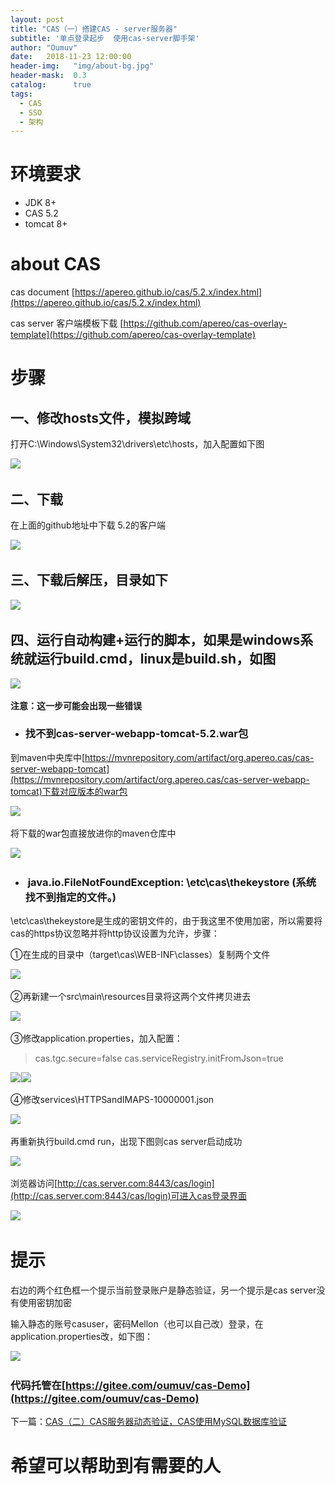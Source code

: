 ```yaml
---
layout: post
title: "CAS（一）搭建CAS - server服务器"
subtitle: '单点登录起步  使用cas-server脚手架'
author: "Oumuv"
date:   2018-11-23 12:00:00
header-img:   "img/about-bg.jpg"
header-mask:  0.3
catalog:      true
tags:
  - CAS
  - SSO
  - 架构
---
```


环境要求
====

*   JDK 8+
*   CAS 5.2
*   tomcat 8+

about CAS
=========

cas document [https://apereo.github.io/cas/5.2.x/index.html](https://apereo.github.io/cas/5.2.x/index.html)

cas server 客户端模板下载 [https://github.com/apereo/cas-overlay-template](https://github.com/apereo/cas-overlay-template)



步骤
==

一、修改hosts文件，模拟跨域
----------------

打开C:\\Windows\\System32\\drivers\\etc\\hosts，加入配置如下图

![](https://img-blog.csdn.net/20181025134545156?watermark/2/text/aHR0cHM6Ly9ibG9nLmNzZG4ubmV0L291bXV2/font/5a6L5L2T/fontsize/400/fill/I0JBQkFCMA==/dissolve/70)​

二、下载
----

在上面的github地址中下载 5.2的客户端

![](https://img-blog.csdn.net/20181025133152405?watermark/2/text/aHR0cHM6Ly9ibG9nLmNzZG4ubmV0L291bXV2/font/5a6L5L2T/fontsize/400/fill/I0JBQkFCMA==/dissolve/70)​

三、下载后解压，目录如下
------------

![](https://img-blog.csdn.net/20181025133545106?watermark/2/text/aHR0cHM6Ly9ibG9nLmNzZG4ubmV0L291bXV2/font/5a6L5L2T/fontsize/400/fill/I0JBQkFCMA==/dissolve/70)​

四、运行自动构建+运行的脚本，如果是windows系统就运行build.cmd，linux是build.sh，如图
---------------------------------------------------------

![](https://img-blog.csdn.net/20181025133853731?watermark/2/text/aHR0cHM6Ly9ibG9nLmNzZG4ubmV0L291bXV2/font/5a6L5L2T/fontsize/400/fill/I0JBQkFCMA==/dissolve/70)​

**注意：这一步可能会出现一些错误**

*   ### 找不到cas-server-webapp-tomcat-5.2.war包


到maven中央库中[https://mvnrepository.com/artifact/org.apereo.cas/cas-server-webapp-tomcat](https://mvnrepository.com/artifact/org.apereo.cas/cas-server-webapp-tomcat)下载对应版本的war包

![](https://img-blog.csdn.net/20181025140153897?watermark/2/text/aHR0cHM6Ly9ibG9nLmNzZG4ubmV0L291bXV2/font/5a6L5L2T/fontsize/400/fill/I0JBQkFCMA==/dissolve/70)​

将下载的war包直接放进你的maven仓库中

![](https://img-blog.csdn.net/20181025140321581?watermark/2/text/aHR0cHM6Ly9ibG9nLmNzZG4ubmV0L291bXV2/font/5a6L5L2T/fontsize/400/fill/I0JBQkFCMA==/dissolve/70)​

*   ###  java.io.FileNotFoundException: \\etc\\cas\\thekeystore (系统找不到指定的文件。)


\\etc\\cas\\thekeystore是生成的密钥文件的，由于我这里不使用加密，所以需要将cas的https协议忽略并将http协议设置为允许，步骤：

①在生成的目录中（target\\cas\\WEB-INF\\classes）复制两个文件

![](https://img-blog.csdn.net/20181025141417221?watermark/2/text/aHR0cHM6Ly9ibG9nLmNzZG4ubmV0L291bXV2/font/5a6L5L2T/fontsize/400/fill/I0JBQkFCMA==/dissolve/70)​

②再新建一个src\\main\\resources目录将这两个文件拷贝进去

![](https://img-blog.csdn.net/20181025142529487?watermark/2/text/aHR0cHM6Ly9ibG9nLmNzZG4ubmV0L291bXV2/font/5a6L5L2T/fontsize/400/fill/I0JBQkFCMA==/dissolve/70)![](data:image/gif;base64,R0lGODlhAQABAPABAP///wAAACH5BAEKAAAALAAAAAABAAEAAAICRAEAOw== "点击并拖拽以移动")​

③修改application.properties，加入配置：

> cas.tgc.secure=false
> cas.serviceRegistry.initFromJson=true

![](https://img-blog.csdn.net/20181025141801988?watermark/2/text/aHR0cHM6Ly9ibG9nLmNzZG4ubmV0L291bXV2/font/5a6L5L2T/fontsize/400/fill/I0JBQkFCMA==/dissolve/70)![](data:image/gif;base64,R0lGODlhAQABAPABAP///wAAACH5BAEKAAAALAAAAAABAAEAAAICRAEAOw== "点击并拖拽以移动")​![](https://img-blog.csdn.net/20181025142318287?watermark/2/text/aHR0cHM6Ly9ibG9nLmNzZG4ubmV0L291bXV2/font/5a6L5L2T/fontsize/400/fill/I0JBQkFCMA==/dissolve/70)![](data:image/gif;base64,R0lGODlhAQABAPABAP///wAAACH5BAEKAAAALAAAAAABAAEAAAICRAEAOw== "点击并拖拽以移动")​

④修改services\\HTTPSandIMAPS-10000001.json

![](https://img-blog.csdn.net/20181025142638254?watermark/2/text/aHR0cHM6Ly9ibG9nLmNzZG4ubmV0L291bXV2/font/5a6L5L2T/fontsize/400/fill/I0JBQkFCMA==/dissolve/70)![](data:image/gif;base64,R0lGODlhAQABAPABAP///wAAACH5BAEKAAAALAAAAAABAAEAAAICRAEAOw== "点击并拖拽以移动")​

再重新执行build.cmd run，出现下图则cas server启动成功

![](https://img-blog.csdn.net/20181025142912852?watermark/2/text/aHR0cHM6Ly9ibG9nLmNzZG4ubmV0L291bXV2/font/5a6L5L2T/fontsize/400/fill/I0JBQkFCMA==/dissolve/70)![](data:image/gif;base64,R0lGODlhAQABAPABAP///wAAACH5BAEKAAAALAAAAAABAAEAAAICRAEAOw== "点击并拖拽以移动")​

浏览器访问[http://cas.server.com:8443/cas/login](http://cas.server.com:8443/cas/login)可进入cas登录界面

![](https://img-blog.csdn.net/20181025143037901?watermark/2/text/aHR0cHM6Ly9ibG9nLmNzZG4ubmV0L291bXV2/font/5a6L5L2T/fontsize/400/fill/I0JBQkFCMA==/dissolve/70)![](data:image/gif;base64,R0lGODlhAQABAPABAP///wAAACH5BAEKAAAALAAAAAABAAEAAAICRAEAOw== "点击并拖拽以移动")​

提示
==

右边的两个红色框一个提示当前登录账户是静态验证，另一个提示是cas server没有使用密钥加密

输入静态的账号casuser，密码Mellon（也可以自己改）登录，在application.properties改，如下图：

![](https://img-blog.csdn.net/20181025143741489?watermark/2/text/aHR0cHM6Ly9ibG9nLmNzZG4ubmV0L291bXV2/font/5a6L5L2T/fontsize/400/fill/I0JBQkFCMA==/dissolve/70)![](data:image/gif;base64,R0lGODlhAQABAPABAP///wAAACH5BAEKAAAALAAAAAABAAEAAAICRAEAOw== "点击并拖拽以移动")​



### 代码托管在[https://gitee.com/oumuv/cas-Demo](https://gitee.com/oumuv/cas-Demo)



下一篇：[CAS（二）CAS服务器动态验证，CAS使用MySQL数据库验证](https://blog.csdn.net/oumuv/article/details/84306361)



希望可以帮助到有需要的人
============
